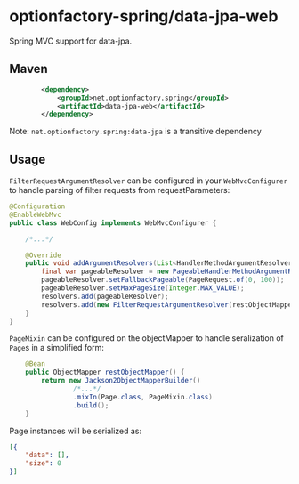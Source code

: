 # optionfactory-spring/data-jpa-web

Spring MVC support for data-jpa.

## Maven

```xml
        <dependency>
            <groupId>net.optionfactory.spring</groupId>
            <artifactId>data-jpa-web</artifactId>
        </dependency>
```
Note: `net.optionfactory.spring:data-jpa` is a transitive dependency



## Usage

`FilterRequestArgumentResolver` can be configured in your `WebMvcConfigurer` to handle parsing of filter requests from requestParameters:

```java    
@Configuration
@EnableWebMvc
public class WebConfig implements WebMvcConfigurer {

    /*...*/

    @Override
    public void addArgumentResolvers(List<HandlerMethodArgumentResolver> resolvers) {
        final var pageableResolver = new PageableHandlerMethodArgumentResolver();
        pageableResolver.setFallbackPageable(PageRequest.of(0, 100));
        pageableResolver.setMaxPageSize(Integer.MAX_VALUE);
        resolvers.add(pageableResolver);
        resolvers.add(new FilterRequestArgumentResolver(restObjectMapper));
    }
}
```

`PageMixin` can be configured on the objectMapper to handle seralization of `Page`s in a simplified form:

```java
    @Bean
    public ObjectMapper restObjectMapper() {
        return new Jackson2ObjectMapperBuilder()
                /*...*/
                .mixIn(Page.class, PageMixin.class)
                .build();
    }
```
Page instances will be serialized as:

```json
[{
    "data": [],
    "size": 0
}]
```
